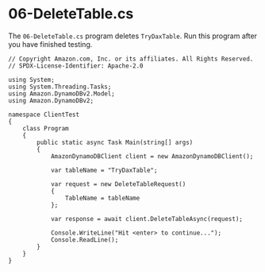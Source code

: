 # 06\-DeleteTable\.cs<a name="DAX.client.run-application-dotnet.06-DeleteTable"></a>

The `06-DeleteTable.cs` program deletes `TryDaxTable`\. Run this program after you have finished testing\.

```
// Copyright Amazon.com, Inc. or its affiliates. All Rights Reserved.
// SPDX-License-Identifier: Apache-2.0

using System;
using System.Threading.Tasks;
using Amazon.DynamoDBv2.Model;
using Amazon.DynamoDBv2;

namespace ClientTest
{
    class Program
    {
        public static async Task Main(string[] args)
        {
            AmazonDynamoDBClient client = new AmazonDynamoDBClient();

            var tableName = "TryDaxTable";

            var request = new DeleteTableRequest()
            {
                TableName = tableName
            };

            var response = await client.DeleteTableAsync(request);

            Console.WriteLine("Hit <enter> to continue...");
            Console.ReadLine();
        }
    }
}
```